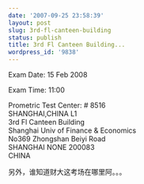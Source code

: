 ```yaml
---
date: '2007-09-25 23:58:39'
layout: post
slug: 3rd-fl-canteen-building
status: publish
title: 3rd Fl Canteen Building...
wordpress_id: '9838'
---
```





Exam Date: 15 Feb 2008


Exam Time: 11:00


Prometric Test Center: # 8516   
SHANGHAI,CHINA L1  
3rd Fl Canteen Building  
Shanghai Univ of Finance & Economics   
No369 Zhongshan Beiyi Road  
SHANGHAI NONE 200083  
CHINA


  



  



  



另外，谁知道财大这考场在哪里阿。。。
